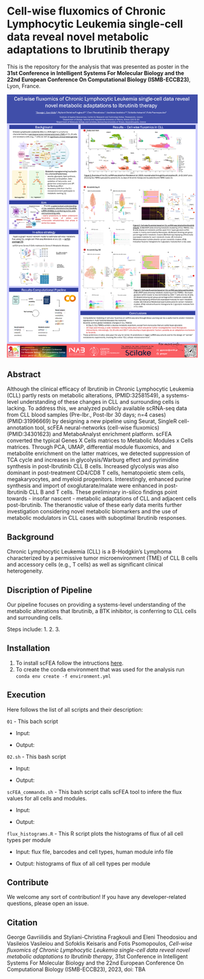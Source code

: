 # Cell-wise fluxomics of Chronic Lymphocytic Leukemia single-cell data reveal novel metabolic adaptations to Ibrutinib therapy

This is the repository for the analysis that was presented as poster in the **31st Conference in Intelligent Systems For Molecular Biology and the 22nd European Conference On Computational Biology (ISΜB-ECCB23)**, Lyon, France.

<img src="Poster.png" alt="ISΜB-ECCB23 Poster" width="600"/>



## Abstract
Although the clinical efficacy of Ibrutinib in Chronic Lymphocytic Leukemia (CLL) partly rests on metabolic alterations, (PMID:32581549), a systems-level understanding of these changes in CLL and surrounding cells is lacking. To address this, we analyzed publicly available scRNA-seq data from CLL blood samples  (Pre-Ibr., Post-Ibr 30 days; n=4 cases) (PMID:31996669) by designing a new pipeline using Seurat, SingleR cell-annotation tool, scFEA neural-networks (cell-wise fluxomics) (PMID:34301623) and MetaboAnalyst enrichment platform. scFEA converted the typical Genes X Cells matrices to Metabolic Modules x Cells matrices. Through PCA, UMAP, differential module fluxomics, and metabolite enrichment on the latter matrices, we detected suppression of TCA cycle and increases in glycolysis/Warburg effect and pyrimidine synthesis in post-Ibrutinib CLL B cells. Increased glycolysis was also dominant in post-treatment CD4/CD8 T cells, hematopoietic stem cells, megakaryocytes, and myeloid progenitors. Interestingly, enhanced purine synthesis and import of oxoglutarate/malate were enhanced in post-Ibrutinib CLL B and T cells. These preliminary in-silico findings point towards - insofar nascent - metabolic adaptations of CLL and adjacent cells post-Ibrutinib. The theranostic value of these early data merits further investigation considering novel metabolic biomarkers and the use of metabolic modulators in CLL cases with suboptimal Ibrutinib responses.

## Background
Chronic Lymphocytic Leukemia (CLL) is a B-Hodgkin’s Lymphoma characterized by a permissive tumor microenvironment (TME) of CLL B cells and accessory cells (e.g., T cells) as well as significant clinical heterogeneity.


## Discription of Pipeline

Our pipeline focuses on providing a systems-level understanding of the metabolic alterations that Ibrutinib, a BTK inhibitor, is conferring to CLL cells and surrounding cells.

Steps include:
1. 
2. 
3. 



## Installation
1. To install scFEA follow the intructions [here](https://github.com/changwn/scFEA#requirements-and-installation).
2. To create the conda environment that was used for the analysis run `conda env create -f environment.yml`


## Execution
Here follows the list of all scripts and their description:

`01` - This bach script 

- Input: 
							 
- Output: 

`02.sh` - This bash script 

- Input:
							 
- Output:

`scFEA_commands.sh` - This bash script calls scFEA tool to infere the flux values for all cells and modules.

- Input: 
							 
- Output: 

`flux_histograms.R` - This R script plots the histograms of flux of all cell types per module

- Input: flux file, barcodes and cell types, human module info file
							 
- Output: histograms of flux of all cell types per module




## Contribute

We welcome any sort of contribution!
If you have any developer-related questions, please open an issue.


## Citation
George Gavriilidis and Styliani-Christina Fragkouli and Eleni Theodosiou and Vasileios Vasileiou and Sofoklis Keisaris and Fotis Psomopoulos, *Cell-wise fluxomics of Chronic Lymphocytic Leukemia single-cell data reveal novel metabolic adaptations to Ibrutinib therapy*, 31st Conference in Intelligent Systems For Molecular Biology and the 22nd European Conference On Computational Biology (ISΜB-ECCB23), 2023, doi: TBA

